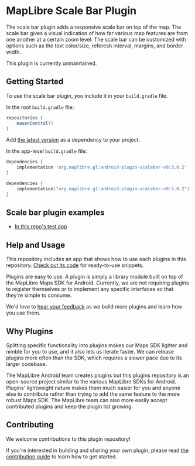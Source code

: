 # MapLibre Scale Bar Plugin

The scale bar plugin adds a responsive scale bar on top of the map. The scale bar gives a visual indication of how far various map features are from one another at a certain zoom level. The scale bar can be customized with options such as the text color/size, referesh interval, margins, and border width.

This plugin is currently unmaintained.

<!--![ezgif com-resize (2)](https://user-images.githubusercontent.com/8577318/57837052-89416280-77f4-11e9-9d97-f164737acd46.gif) -->

## Getting Started

To use the scale bar plugin, you include it in your `build.gradle` file.

In the root `build.gradle` file:

```groovy
repositories {
    mavenCentral()
}

```

Add [the latest version](https://central.sonatype.com/artifact/org.maplibre.gl/android-plugin-scalebar-v9/versions) as a dependency to your project.

In the app-level `build.gradle` file:

```groovy
dependencies {
    implementation 'org.maplibre.gl:android-plugin-scalebar-v9:3.0.2'
}
```

```kotlin
dependencies {
    implementation("org.maplibre.gl:android-plugin-scalebar-v9:3.0.2")
}
```

## Scale bar plugin examples

- [In this repo's test app](https://github.com/maplibre/maplibre-plugins-android/blob/main/app/src/main/java/org/maplibre/android/plugins/testapp/activity/scalebar/ScalebarActivity.kt)

## Help and Usage

This repository includes an app that shows how to use each plugins in this repository. [Check out its code](https://github.com/maplibre/maplibre-plugins-android/tree/main/app/src/main/java/org/maplibre/android/plugins/testapp/activity) for ready-to-use snippets.

Plugins are easy to use. A plugin is simply a library module built on top of the MapLibre Maps SDK for Android. Currently, we are not requiring plugins to register themselves or to implement any specific interfaces so that they're simple to consume.

We'd love to [hear your feedback](https://github.com/maplibre/maplibre-plugins-android/issues) as we build more plugins and learn how you use them.

## Why Plugins

Splitting specific functionality into plugins makes our Maps SDK lighter and nimble for you to use, and it also lets us iterate faster. We can release plugins more often than the SDK, which requires a slower pace due to its larger codebase.

The MapLibre Android team creates plugins but this plugins repository is an open-source project similar to the various MapLibre SDKs for Android.
Plugins' lightweight nature makes them much easier for you and anyone else to contribute rather than trying to add the same feature to the more robust Maps SDK. The MapLibre team can also more easily accept contributed plugins and keep the plugin list growing.

## Contributing

We welcome contributions to this plugin repository!

If you're interested in building and sharing your own plugin, please read [the contribution guide](https://github.com/maplibre/maplibre-plugins-android/blob/main/CONTRIBUTING.md) to learn how to get started.
